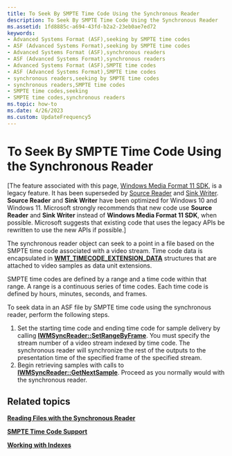 ```yaml
---
title: To Seek By SMPTE Time Code Using the Synchronous Reader
description: To Seek By SMPTE Time Code Using the Synchronous Reader
ms.assetid: 1fd8885c-a694-43fd-b2a2-23eb0ae7ed72
keywords:
- Advanced Systems Format (ASF),seeking by SMPTE time codes
- ASF (Advanced Systems Format),seeking by SMPTE time codes
- Advanced Systems Format (ASF),synchronous readers
- ASF (Advanced Systems Format),synchronous readers
- Advanced Systems Format (ASF),SMPTE time codes
- ASF (Advanced Systems Format),SMPTE time codes
- synchronous readers,seeking by SMPTE time codes
- synchronous readers,SMPTE time codes
- SMPTE time codes,seeking
- SMPTE time codes,synchronous readers
ms.topic: how-to
ms.date: 4/26/2023
ms.custom: UpdateFrequency5
---
```


# To Seek By SMPTE Time Code Using the Synchronous Reader

\[The feature associated with this page, [Windows Media Format 11 SDK](/windows/win32/wmformat/windows-media-format-11-sdk), is a legacy feature. It has been superseded by [Source Reader](/windows/win32/medfound/source-reader) and [Sink Writer](/windows/win32/medfound/sink-writer). **Source Reader** and **Sink Writer** have been optimized for Windows 10 and Windows 11. Microsoft strongly recommends that new code use **Source Reader** and **Sink Writer** instead of **Windows Media Format 11 SDK**, when possible. Microsoft suggests that existing code that uses the legacy APIs be rewritten to use the new APIs if possible.\]

The synchronous reader object can seek to a point in a file based on the SMPTE time code associated with a video stream. Time code data is encapsulated in [**WMT\_TIMECODE\_EXTENSION\_DATA**](/previous-versions/windows/desktop/api/Wmsdkidl/ns-wmsdkidl-wmt_timecode_extension_data) structures that are attached to video samples as data unit extensions.

SMPTE time codes are defined by a range and a time code within that range. A range is a continuous series of time codes. Each time code is defined by hours, minutes, seconds, and frames.

To seek data in an ASF file by SMPTE time code using the synchronous reader, perform the following steps.

1.  Set the starting time code and ending time code for sample delivery by calling [**IWMSyncReader::SetRangeByFrame**](/previous-versions/windows/desktop/api/Wmsdkidl/nf-wmsdkidl-iwmsyncreader-setrangebyframe). You must specify the stream number of a video stream indexed by time code. The synchronous reader will synchronize the rest of the outputs to the presentation time of the specified frame of the specified stream.
2.  Begin retrieving samples with calls to [**IWMSyncReader::GetNextSample**](/previous-versions/windows/desktop/api/Wmsdkidl/nf-wmsdkidl-iwmsyncreader-getnextsample). Proceed as you normally would with the synchronous reader.

## Related topics

<dl> <dt>

[**Reading Files with the Synchronous Reader**](reading-files-with-the-synchronous-reader.md)
</dt> <dt>

[**SMPTE Time Code Support**](smpte-time-code-support.md)
</dt> <dt>

[**Working with Indexes**](working-with-indexes.md)
</dt> </dl>

 

 




